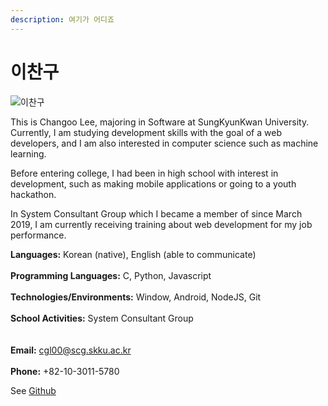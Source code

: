 ```yaml
---
description: 여기가 어디죠
---
```


# 이찬구

<div style={{width: "150px" }}>

![이찬구](@site/static/img/lcg.jpg)

</div>

This is Changoo Lee, majoring in Software at SungKyunKwan University. Currently, I am studying development skills with the goal of a web developers, and I am also interested in computer science such as machine learning.  

Before entering college, I had been in high school with interest in development, such as making mobile applications or going to a youth hackathon.  

In System Consultant Group which I became a member of since March 2019, I am currently receiving training about web development for my job performance.  


<strong>Languages:</strong> Korean (native), English (able to communicate)  
<br/>
<strong>Programming Languages:</strong> C, Python, Javascript  
<br/>
<strong>Technologies/Environments:</strong> Window, Android, NodeJS, Git  
<br/>
<strong>School Activities:</strong> System Consultant Group  
<br/><br/>
<strong>Email:</strong> cgl00@scg.skku.ac.kr  
<br/>
<strong>Phone:</strong> +82-10-3011-5780  

See [Github](https://github.com/Changooo)   